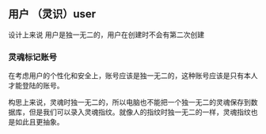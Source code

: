 ## 用户 （灵识）user

设计上来说 用户是独一无二的，用户在创建时不会有第二次创建

### 灵魂标记账号

在考虑用户的个性化和安全上，账号应该是独一无二的，这种账号应该是只有本人才能登陆的账号。

构思上来说，灵魂时独一无二的，所以电脑也不能把一个独一无二的灵魂保存到数据库，但是我们可以录入灵魂指纹。就像人的指纹时独一无二的一样，灵魂指纹也是如此且更抽象。
